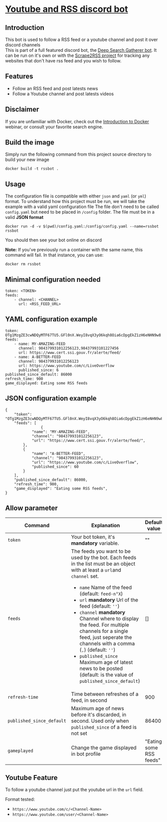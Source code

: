 # [Youtube and RSS discord bot](https://github.com/ScriptSathi/discord_rss)

## Introduction 

This bot is used to follow a RSS feed or a youtube channel and post it over discord channels
<br/>
This is part of a full featured discord bot, the [Deep Search Gatherer bot](https://github.com/ScriptSathi/Deep_Search_Gatherer). It can be run on it's own or with the [Scrape2RSS project](https://github.com/ScriptSathi/scrape2RSS) for tracking any websites that don't have rss feed and you wish to follow.

## Features 

- Follow an RSS feed and post latests news
- Follow a Youtube channel and post latests videos

## Disclaimer

If you are unfamiliar with Docker, check out the [Introduction to Docker](https://training.docker.com/introduction-to-docker) webinar, or consult your favorite search engine.

## Build the image

Simply run the following command from this project source directory to build your new image
```
docker build -t rssbot .
```
## Usage

The configuration file is compatible with either `json` and `yaml` (or `yml`) format.
To understand how this project must be run, we will take the example with a valid yaml configuration file
The file don't need to be called `config.yaml` but need to be placed in `/config` folder. The file must be in a valid **JSON format**
```
docker run -d -v $(pwd)/config.yaml:/config/config.yaml --name=rssbot rssbot
```
You should then see your bot online on discord 

**Note:** If you've previously run a container with the same name, this command will fail. In that instance, you can use:
```
docker rm rssbot
```

## Minimal configuration needed

```
token: <TOKEN>
feeds:
    - channel: <CHANNEL>
      url: <RSS_FEED_URL>
```

## YAML configuration example

```
token: OTg1MzgZE3cwNDQyMTF67TU5.GFl0nX.WeyI8vqX3yO6kqh8Oia6cDpgEkZ1zH6eNHN9w8
feeds:
    - name: MY-AMAZING-FEED
      channel: 984379931012256123,98437993101227456
      url: https://www.cert.ssi.gouv.fr/alerte/feed/
    - name: A-BETTER-FEED
      channel: 984379931012256123
      url: https://www.youtube.com/c/LiveOverflow
      published_since: 6
published_since_default: 86000
refresh_time: 900
game_displayed: Eating some RSS feeds
```

## JSON configuration example

```
{
    "token": "OTg1MzgZE3cwNDQyMTF67TU5.GFl0nX.WeyI8vqX3yO6kqh8Oia6cDpgEkZ1zH6eNHN9w8",
    "feeds": [
                {
            "name": "MY-AMAZING-FEED",
            "channel": "984379931012256123",
            "url": "https://www.cert.ssi.gouv.fr/alerte/feed/",
        },
        {
            "name": "A-BETTER-FEED",
            "channel": "984379931012256123",
            "url": "https://www.youtube.com/c/LiveOverflow",
            "published_since": 60
        }
    ],
    "published_since_default": 86000,
    "refresh_time": 900,
    "game_displayed": "Eating some RSS feeds",
}
```

## Allow parameter

| Command | Explanation | Default value |
|----|----| ----|
| `token` | Your bot token, it's **mandatory** variable. | "" |
| `feeds` | The feeds you want to be used by the bot. Each feeds in the list must be an object with at least a `url`and `channel` set. <ul><li>`name` Name of the feed (default: `feed-n°X`)<li>`url` **mandatory** Url of the feed (default: `''`)</li><li>`channel` **mandatory** Channel where to display the feed. For multiple channels for a single feed, just seperate the channels with a comma (`,`) (default: `''`)</li><li>`published_since` Maximum age of latest news to be posted (default: is the value of `published_since_default`)</li>| [] |
| `refresh-time` | Time between refreshes of a feed, in second | 900 |
| `published_since_default` | Maximum age of news before it's discarded, in second. Used only when `published_since` of a feed is not set | 86400 |
| `gameplayed` | Change the game displayed in bot profile | "Eating some RSS feeds" |

## Youtube Feature

To follow a youtube channel just put the youtube url in the `url` field.

Format tested: 
- `https://www.youtube.com/c/<Channel-Name>`
- `https://www.youtube.com/user/<Channel-Name>`